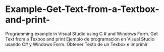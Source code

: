 # Example-Get-Text-from-a-Textbox-and-print-
Programming example in Visual Studio using C # and Windows Form. Get Text from a Texbox and print
Ejemplo de programacion en Visual Studio usando C# y Windows Form.
Obtener Texto de un Texbox e imprimir
